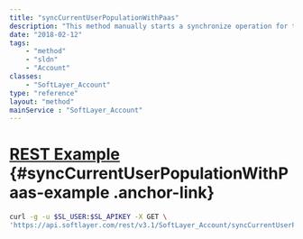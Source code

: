 ```yaml
---
title: "syncCurrentUserPopulationWithPaas"
description: "This method manually starts a synchronize operation for the current IBMid-authenticated user population of a linked account pair. 'Manually' means 'independent of an account link operation'. "
date: "2018-02-12"
tags:
    - "method"
    - "sldn"
    - "Account"
classes:
    - "SoftLayer_Account"
type: "reference"
layout: "method"
mainService : "SoftLayer_Account"
---
```


# [REST Example](#syncCurrentUserPopulationWithPaas-example) <a href="/article/rest/"><i class="fas fa-question"></i></a> {#syncCurrentUserPopulationWithPaas-example .anchor-link} 
```bash
curl -g -u $SL_USER:$SL_APIKEY -X GET \
'https://api.softlayer.com/rest/v3.1/SoftLayer_Account/syncCurrentUserPopulationWithPaas'
```
